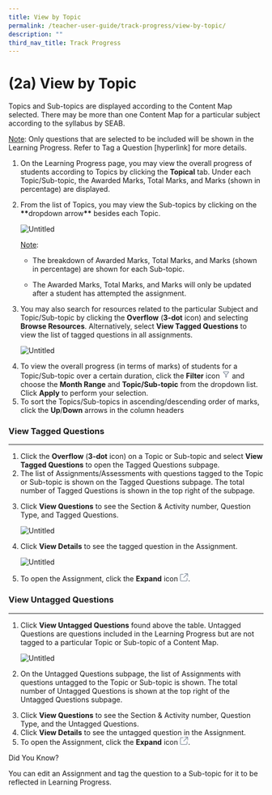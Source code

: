 ```yaml
---
title: View by Topic
permalink: /teacher-user-guide/track-progress/view-by-topic/
description: ""
third_nav_title: Track Progress
---
```

<h1 id="-2a-view-by-topic">(2a) View by Topic</h1>
<p>Topics and Sub-topics are displayed according to the Content Map selected. There may be more than one Content Map for a particular subject according to the syllabus by SEAB.</p>
<p><u>Note</u>: Only questions that are selected to be included will be shown in the Learning Progress. Refer to Tag a Question [hyperlink] for more details.</p>
<ol>
<li>On the Learning Progress page, you may view the overall progress of students according to Topics by clicking the <strong>Topical</strong> tab. Under each Topic/Sub-topic, the Awarded Marks, Total Marks, and Marks (shown in percentage) are displayed.</li>
<li><p>From the list of Topics, you may view the Sub-topics by clicking on the <strong><strong>**</strong></strong>dropdown arrow<strong><strong>**</strong></strong> besides each Topic.</p>
<p> <img alt="Untitled" src="https://s3-us-west-2.amazonaws.com/secure.notion-static.com/89bc2fea-a9cc-4a3c-9994-5270a34c9cdc/Untitled.png"></p>
</li>

<p><u>Note</u>: </p>
<ul>
<li>The breakdown of Awarded Marks, Total Marks, and Marks (shown in percentage) are shown for each Sub-topic.</li>
<li><p>The Awarded Marks, Total Marks, and Marks will only be updated after a student has attempted the assignment.</p>
	</li></ul>
<li><p>You may also search for resources related to the particular Subject and Topic/Sub-topic by clicking the <strong>Overflow</strong> (<strong>3-dot</strong> icon) and selecting <strong>Browse Resources</strong>. Alternatively, select <strong>View Tagged Questions</strong> to view the list of tagged questions in all assignments.</p>
</li>

<p><img alt="Untitled" src="https://s3-us-west-2.amazonaws.com/secure.notion-static.com/e323a6f8-2d04-4b66-876f-c5027c423e8b/Untitled.png"></p>
<li>To view the overall progress (in terms of marks) of students for a Topic/Sub-topic over a certain duration, click the <strong>Filter</strong> icon <img style="width:1rem; display: inline;" src="/images/Icons/Filter24.svg"> and choose the <strong>Month Range</strong> and <strong>Topic/Sub-topic</strong> from the dropdown list. Click <strong>Apply</strong> to perform your selection.</li>
<li>To sort the Topics/Sub-topics in ascending/descending order of marks, click the <strong>Up</strong>/<strong>Down</strong> arrows in the column headers </li>
</ol>
<h3 id="view-tagged-questions">View Tagged Questions</h3>
<hr>
<ol>
<li>Click the <strong>Overflow</strong> (<strong>3-dot</strong> icon) on a Topic or Sub-topic and select <strong>View Tagged Questions</strong> to open the Tagged Questions subpage.</li>
<li>The list of Assignments/Assessments with questions tagged to the Topic or Sub-topic is shown on the Tagged Questions subpage. The total number of Tagged Questions is shown in the top right of the subpage.</li>
<li><p>Click <strong>View Questions</strong> to see the Section &amp; Activity number, Question Type, and Tagged Questions.</p>
<p> <img alt="Untitled" src="https://s3-us-west-2.amazonaws.com/secure.notion-static.com/ee91c70c-1686-407a-a917-33b5ebc81bda/Untitled.png"></p>
</li>
<li><p>Click <strong>View Details</strong> to see the tagged question in the Assignment.</p>
<p> <img alt="Untitled" src="https://s3-us-west-2.amazonaws.com/secure.notion-static.com/bec4c8a1-a004-48bd-a01a-5484fe47a4db/Untitled.png"></p>
</li>
<li><p>To open the Assignment, click the <strong>Expand</strong> icon <img style="width:1rem; display: inline;" src="/images/Icons/external-link.svg">.</p>
</li>
</ol>
<h3 id="view-untagged-questions">View Untagged Questions</h3>
<hr>
<ol>
<li><p>Click <strong>View Untagged Questions</strong> found above the table. Untagged Questions are questions included in the Learning Progress but are not tagged to a particular Topic or Sub-topic of a Content Map.</p>
<p> <img alt="Untitled" src="https://s3-us-west-2.amazonaws.com/secure.notion-static.com/5de60e37-9a0b-424d-ba9b-295733730e0d/Untitled.png"></p>
</li>
<li><p>On the Untagged Questions subpage, the list of Assignments with questions untagged to the Topic or Sub-topic is shown. The total number of Untagged Questions is shown at the top right of the Untagged Questions subpage.</p>
</li>
<li>Click <strong>View Questions</strong> to see the Section &amp; Activity number, Question Type, and the Untagged Questions. </li>
<li>Click <strong>View Details</strong> to see the untagged question in the Assignment.</li>
<li>To open the Assignment, click the <strong>Expand</strong> icon <img style="width:1rem; display: inline;" src="/images/Icons/external-link.svg">. </li>
</ol>
<p>Did You Know?</p>
<p>You can edit an Assignment and tag the question to a Sub-topic for it to be reflected in Learning Progress.</p>
